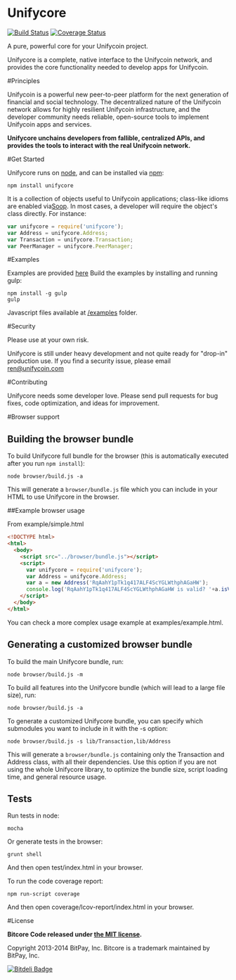 Unifycore
=======

[![Build Status](https://travis-ci.org/bitpay/bitcore.svg?branch=master)](https://travis-ci.org/bitpay/bitcore)
[![Coverage Status](https://img.shields.io/coveralls/bitpay/bitcore.svg)](https://coveralls.io/r/bitpay/bitcore)

A pure, powerful core for your Unifycoin project.

Unifycore is a complete, native interface to the Unifycoin network, and provides the core functionality needed to develop
apps for Unifycoin.

#Principles

Unifycoin is a powerful new peer-to-peer platform for the next generation of financial and social technology.
The decentralized nature of the Unifycoin network allows for highly resilient Unifycoin infrastructure, and the developer
community needs reliable, open-source tools to implement Unifycoin apps and services.

**Unifycore unchains developers from fallible, centralized APIs, and provides the tools to interact with the real Unifycoin network.**

#Get Started

Unifycore runs on [node](http://nodejs.org/), and can be installed via [npm](https://npmjs.org/):

```
npm install unifycore
```

It is a collection of objects useful to Unifycoin applications; class-like idioms are enabled via[Soop](https://github.com/bitpay/soop).
In most cases, a developer will require the object's class directly. For instance:

```javascript
var unifycore = require('unifycore');
var Address = unifycore.Address;
var Transaction = unifycore.Transaction;
var PeerManager = unifycore.PeerManager;
```

#Examples

Examples are provided [here](examples.md)
Build the examples by installing and running gulp:

```
npm install -g gulp
gulp
```

Javascript files available at [/examples](/examples) folder.


#Security

Please use at your own risk.

Unifycore is still under heavy development and not quite ready for "drop-in" production use. If you find a security issue,
please email ren@unifycoin.com

#Contributing

Unifycore needs some developer love. Please send pull requests for bug fixes, code optimization, and ideas for improvement.

#Browser support

## Building the browser bundle

To build Unifycore full bundle for the browser (this is automatically executed after you run `npm install`):

```
node browser/build.js -a
```

This will generate a `browser/bundle.js` file which you can include in your HTML to use Unifycore in the browser.

##Example browser usage

From example/simple.html

```html
<!DOCTYPE html>
<html>
  <body>
    <script src="../browser/bundle.js"></script>
    <script>
      var unifycore = require('unifycore');
      var Address = unifycore.Address;
      var a = new Address('RqAahY1pTk1q417ALF4ScYGLWthphAGaHW');
      console.log('RqAahY1pTk1q417ALF4ScYGLWthphAGaHW is valid? '+a.isValid());
    </script>
  </body>
</html>
```

You can check a more complex usage example at examples/example.html.

## Generating a customized browser bundle

To build the main Unifycore bundle, run:

```
node browser/build.js -m
```

To build all features into the Unifycore bundle (which will lead to a large file size), run:

```
node browser/build.js -a
```

To generate a customized Unifycore bundle, you can specify which submodules you want to include in it with the -s option:

```
node browser/build.js -s lib/Transaction,lib/Address
```

This will generate a `browser/bundle.js` containing only the Transaction and Address class, with all their dependencies.
Use this option if you are not using the whole Unifycore library, to optimize the bundle size, script loading time, and general resource usage.

## Tests

Run tests in node:

```
mocha
```

Or generate tests in the browser:

```
grunt shell
```

And then open test/index.html in your browser.

To run the code coverage report:

```
npm run-script coverage
```

And then open coverage/lcov-report/index.html in your browser.

#License

**Bitcore Code released under [the MIT license](https://github.com/bitpay/bitcore/blob/master/LICENSE).**

Copyright 2013-2014 BitPay, Inc. Bitcore is a trademark maintained by BitPay, Inc.

[![Bitdeli Badge](https://d2weczhvl823v0.cloudfront.net/bitpay/bitcore/trend.png)](https://bitdeli.com/free "Bitdeli Badge")
